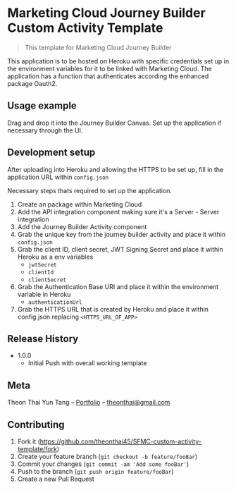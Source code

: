 # Marketing Cloud Journey Builder Custom Activity Template
> This template for Marketing Cloud Journey Builder 


This application is to be hosted on Heroku with specific credentials set up in the environment variables for it to be linked with Marketing Cloud.
The application has a function that authenticates according the enhanced package Oauth2.


## Usage example

Drag and drop it into the Journey Builder Canvas. Set up the application if necessary through the UI.

## Development setup

After uploading into Heroku and allowing the HTTPS to be set up, fill in the application URL within `config.json`

Necessary steps thats required to set up the application.

1. Create an package within Marketing Cloud
2. Add the API integration component making sure it's a Server - Server integration
3. Add the Journey Builder Activity component
4. Grab the unique key from the journey builder activity and place it within `config.json`
5. Grab the client ID, client secret, JWT Signing Secret and place it within Heroku as a env variables
    - `jwtSecret`
    - `clientId`
    - `clientSecret`
6. Grab the Authentication Base URI and place it within the environment variable in Heroku
    - `authenticationUrl`
7. Grab the HTTPS URL that is created by Heroku and place it within config.json replacing `<HTTPS_URL_OF_APP>`


## Release History

* 1.0.0
    * Initial Push with overall working template

## Meta

Theon Thai Yun Tang – [Portfolio](https://www.theonthai.com/) – theonthai@gmail.com

## Contributing

1. Fork it (<https://github.com/theonthai45/SFMC-custom-activity-template/fork>)
2. Create your feature branch (`git checkout -b feature/fooBar`)
3. Commit your changes (`git commit -am 'Add some fooBar'`)
4. Push to the branch (`git push origin feature/fooBar`)
5. Create a new Pull Request
